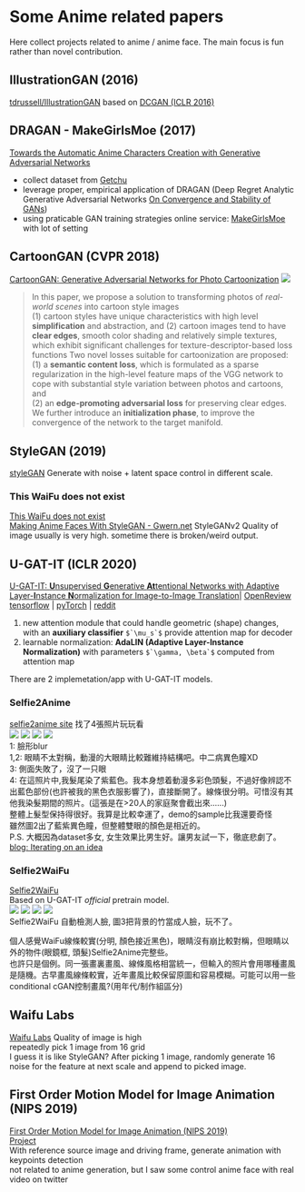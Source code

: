 # Some Anime related papers
Here collect projects related to anime / anime face. The main focus is fun rather than novel contribution.

## IllustrationGAN (2016)
[tdrussell/IllustrationGAN](https://github.com/tdrussell/IllustrationGAN) 
based on [DCGAN (ICLR 2016)](/GAN/GAN_repersentation_learning.html#dcgan-iclr-2016) 

## DRAGAN - MakeGirlsMoe (2017)
[Towards the Automatic Anime Characters Creation with Generative Adversarial Networks](https://arxiv.org/abs/1708.05509)  
* collect dataset from [Getchu](http://www.getchu.com)
* leverage proper, empirical application of DRAGAN (Deep Regret Analytic Generative Adversarial Networks [On Convergence and Stability of GANs](https://arxiv.org/abs/1705.07215))
* using praticable GAN training strategies
online service: [MakeGirlsMoe](https://make.girls.moe/) with lot of setting

## CartoonGAN (CVPR 2018)
[CartoonGAN: Generative Adversarial Networks for Photo Cartoonization](http://openaccess.thecvf.com/content_cvpr_2018/papers/Chen_CartoonGAN_Generative_Adversarial_CVPR_2018_paper.pdf)
![](https://github.com/mnicnc404/CartoonGan-tensorflow/raw/master/images/cover.gif)  
> In this paper, we propose a solution to transforming photos of *real-world scenes* into cartoon style images  
(1) cartoon styles have unique characteristics with high level **simplification** and abstraction, and (2) cartoon images tend to have **clear edges**, smooth color shading and relatively simple textures, which exhibit significant challenges for texture-descriptor-based loss functions 
Two novel losses suitable for cartoonization are proposed:  
(1) a **semantic content loss**, which is formulated as a sparse regularization in the high-level feature maps of the VGG network to cope with substantial style variation between photos and cartoons, and  
(2) an **edge-promoting adversarial loss** for preserving clear edges.  
We further introduce an **initialization phase**, to improve the convergence of the network to the target manifold.

## StyleGAN (2019)
[styleGAN](/GAN/GAN_repersentation_learning.html#stylegan-cvpr-2019)
Generate with noise + latent space control in different scale.
### This WaiFu does not exist
[This WaiFu does not exist](https://www.thiswaifudoesnotexist.net/)  
[Making Anime Faces With StyleGAN - Gwern.net](https://www.gwern.net/Faces)
StyleGANv2
Quality of image usually is very high. sometime there is broken/weird output.  

## U-GAT-IT (ICLR 2020)
[U-GAT-IT: **U**nsupervised **G**enerative **At**tentional Networks with Adaptive Layer-**I**nstance **N**ormalization for Image-to-Image Translation](https://arxiv.org/abs/1907.10830)| [OpenReview](https://openreview.net/forum?id=BJlZ5ySKPH)  
[tensorflow](https://github.com/taki0112/UGATIT) | [pyTorch](https://github.com/znxlwm/UGATIT-pytorch) | [reddit](https://www.reddit.com/r/MachineLearning/comments/ck4do7/r_190710830_ugatit_unsupervised_generative/)  
1. new attention module that could handle geometric (shape) changes, with an **auxiliary classifier** ``$`\mu_s`$`` provide attention map for decoder
1. learnable normalization: **AdaLIN (Adaptive Layer-Instance Normalization)** with parameters ``$`\gamma, \beta`$`` computed from attention map

There are 2 implemetation/app with U-GAT-IT models.
### Selfie2Anime
[selfie2anime site](https://selfie2anime.com)
找了4張照片玩玩看  
![](img/selfie2anime/1.jpg)
![](img/selfie2anime/2.jpg)
![](img/selfie2anime/3.jpg)
![](img/selfie2anime/4.jpg)  
1: 臉形blur  
1,2: 眼睛不太對稱，動漫的大眼睛比較難維持結構吧。中二病異色瞳XD  
3: 側面失敗了，沒了一只眼  
4: 在這照片中,我髮尾染了紫藍色。我本身想着動漫多彩色頭髮，不過好像辨認不出藍色部份(也許被我的黑色衣服影響了)，直接斷開了。線條很分明。可惜沒有其他我染髮期間的照片。(這張是在>20人的家庭聚會截出來......)  
整體上髮型保持得很好。我算是比較幸運了，demo的sample比我還要奇怪  
雖然圖2出了藍紫異色瞳，但整體雙眼的顏色是相近的。  
P.S. 大概因為dataset多女, 女生效果比男生好。讓男友試一下，徹底悲劇了。  
[blog: Iterating on an idea](https://selfie2anime.com/blog/iterating-on-an-idea/)  
### Selfie2WaiFu
[Selfie2WaiFu](https://waifu.lofiu.com/index.html)  
Based on U-GAT-IT *official* pretrain model.  
![](img/selfie2anime/waifu1.jpg)
![](img/selfie2anime/waifu2.jpg)
![](img/selfie2anime/waifu13.jpg)
![](img/selfie2anime/waifu4.jpg)  
Selfie2WaiFu 自動檢測人臉, 圖3把背景的竹當成人臉，玩不了。  

個人感覺WaiFu線條較實(分明, 顏色接近黑色)，眼睛沒有崩比較對稱，但眼睛以外的物件(眼鏡框, 頭髮)Selfie2Anime完整些。  
也許只是個例。同一張畫裏畫風、線條風格相當統一，但輸入的照片會用哪種畫風是隨機。古早畫風線條較實，近年畫風比較保留原圖和容易模糊。可能可以用一些conditional cGAN控制畫風?(用年代/制作組區分)  

## Waifu Labs
[Waifu Labs](https://waifulabs.com/)
Quality of image is high  
repeatedly pick 1 image from 16 grid  
I guess it is like StyleGAN? After picking 1 image, randomly generate 16 noise for the feature at next scale and append to picked image.  



## First Order Motion Model for Image Animation (NIPS 2019)
[First Order Motion Model for Image Animation (NIPS 2019)](https://arxiv.org/pdf/2003.00196.pdf)  
[Project](https://aliaksandrsiarohin.github.io/first-order-model-website/)  
With reference source image and driving frame, generate animation with keypoints detection  
not related to anime generation, but I saw some control anime face with real video on twitter  